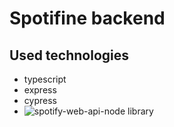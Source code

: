 # Spotifine backend

## Used technologies

- typescript
- express
- cypress
- ![spotify-web-api-node](https://github.com/thelinmichael/spotify-web-api-node) library